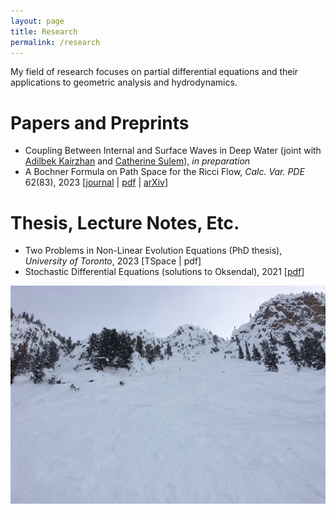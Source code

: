 ```yaml
---
layout: page
title: Research
permalink: /research
---
```


My field of research focuses on partial differential equations and their applications to geometric analysis and hydrodynamics.

Papers and Preprints
======

  - Coupling Between Internal and Surface Waves in Deep Water (joint with [Adilbek Kairzhan](https://sites.google.com/view/akairzhan) and [Catherine Sulem](https://www.math.toronto.edu/sulem/)), _in preparation_
  - A Bochner Formula on Path Space for the Ricci Flow, _Calc. Var. PDE_ 62(83), 2023 \[[journal](https://doi.org/10.1007/s00526-022-02420-3) \| [pdf](/assets/1909.04193.pdf) \| [arXiv](https://arxiv.org/abs/1909.04193)\]

Thesis, Lecture Notes, Etc.
======

  - Two Problems in Non-Linear Evolution Equations (PhD thesis), _University of Toronto_, 2023 \[TSpace \| pdf\]
  - Stochastic Differential Equations (solutions to Oksendal), 2021 \[[pdf](/assets/Solutions_to_Oksendal.pdf)\]

![](assets/img/KHMR_Terminator.jpg)
